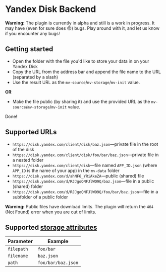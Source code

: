 # Yandex Disk Backend

**Warning:** The plugin is currently in alpha and still is a work in progress. It may have (even for sure does 😝) bugs. Play around with it, and let us know if you encounter any bugs!

## Getting started

- Open the folder with the file you'd like to store your data in on your Yandex Disk
- Copy the URL from the address bar and append the file name to the URL (separated by a slash)
- Use the result URL as the `mv-source`/`mv-storage`/`mv-init` value.

**OR**

- Make the file public (by sharing it) and use the provided URL as the `mv-source`/`mv-storage`/`mv-init` value.

Done!

## Supported URLs

- `https://disk.yandex.com/client/disk/baz.json`—private file in the root of the disk
- `https://disk.yandex.com/client/disk/foo/bar/baz.json`—private file in a nested folder
- `https://disk.yandex.com/client/disk`—file named `APP_ID.json` (where `APP_ID` is the name of your app) in the `mv-data` folder
- `https://disk.yandex.com/d/ahNF6_YRiAkeZA`—public (shared) file
- `https://disk.yandex.com/d/RJJgoQNFJlWO9Q/baz.json`—file in a public (shared) folder
- `https://disk.yandex.com/d/RJJgoQNFJlWO9Q/foo/bar/baz.json`—file in a subfolder of a public folder

**Warning:** Public files have download limits. The plugin will return the `404` (Not Found) error when you are out of limits.

## Supported [storage attributes](https://mavo.io/docs/storage#storage-attributes)

| Parameter  | Example            |
| ---------- | ------------------ |
| `filepath` | `foo/bar`          |
| `filename` | `baz.json`         |
| `path`     | `foo/bar/baz.json` |

